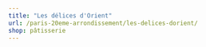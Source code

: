 ```yaml
---
title: "Les délices d'Orient"
url: /paris-20eme-arrondissement/les-delices-dorient/
shop: pâtisserie
---
```

